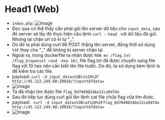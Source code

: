 # Head1 (Web)

* `index.php`:
![image](https://github.com/Diephho/miniCTF-W1/assets/126962960/5f8656dc-5d4e-4c11-9531-09961fd7a44c)
* Đọc qua có thể thấy cần phải gửi lên server dữ liệu cho `input_data`, sau đó server sẽ lấy đó thực hiện câu lệnh `curl --head ` với dữ liệu đã gửi. Nhưng lại chặn url có kí tự "_".
* Do đó ta phải dùng curl để POST thẳng lên server, đồng thời sử dụng `%5F` thay cho "_" để không bị server chặn lại
* Ngoài ra, trong dockerfile ta nhận được `RUN mv /flag.txt /flag_$(openssl rand -hex 10)`, file flag.txt đã được chuyển sang file flag với 10 hex nên cần biết tên file trước. Do đó, ta sử dụng kèm lệnh ls để kiểm tra các file.
* payload: `curl -d input_data=%3Bls%20%2F http://45.122.249.68:20018/?input%5fdata=`
* ![image](https://github.com/Diephho/miniCTF-W1/assets/126962960/62be9d40-c3cb-4762-8351-e81bac1b5b23)
* Ta đã nhận tìm được file `flag_0d7049824be12ca9d7da`
* Sau đó tiếp tục dùng curl gửi lên lệnh cat file chứa flag vừa tìm được.
* payload: ` curl -d input_data=%3Bcat%20%2Fflag_0d7049824be12ca9d7da http://45.122.249.68:20018/?input%5fdata=`
* ![image](https://github.com/Diephho/miniCTF-W1/assets/126962960/f05bf0e1-8325-4452-ba18-f88535b11e2c)
